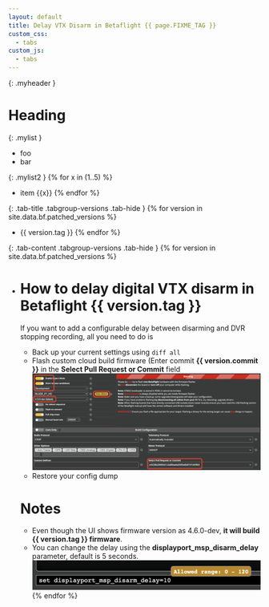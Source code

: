 ```yaml
---
layout: default
title: Delay VTX Disarm in Betaflight {{ page.FIXME_TAG }}
custom_css:
  - tabs
custom_js:
  - tabs
---
```


{: .myheader }
# Heading

{: .mylist }
- foo
- bar

{: .mylist2 }
{% for x in (1..5) %}
- item {{x}}
{% endfor %}

{: .tab-title .tabgroup-versions .tab-hide }
{% for version in site.data.bf.patched_versions %}
- {{ version.tag }}
{% endfor %}

{: .tab-content .tabgroup-versions .tab-hide }
{% for version in site.data.bf.patched_versions %}
- # How to delay digital VTX disarm in Betaflight {{ version.tag }}
  If you want to add a configurable delay between disarming and DVR stopping recording, all you need to do is
  - Back up your current settings using `diff all`
  - Flash custom cloud build firmware (Enter commit **{{ version.commit }}** in the **Select Pull Request or Commit** field
      ![Flashing custom firmware](/images/custom_commit.png?raw=true "text")
  - Restore your config dump
  
  # Notes
  - Even though the UI shows firmware version as 4.6.0-dev, **it will build {{ version.tag }} firmware**.
  - You can change the delay using the **displayport_msp_disarm_delay** parameter, default is 5 seconds.
      ![Flashing custom firmware](/images/cli_param.png?raw=true "text")
{% endfor %}

